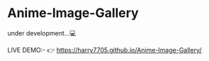 # Anime-Image-Gallery

under development...💻

LIVE DEMO:- 👉 https://harry7705.github.io/Anime-Image-Gallery/
